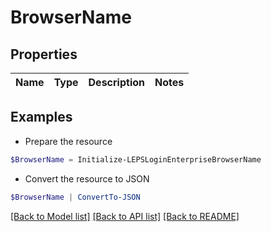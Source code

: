 # BrowserName
## Properties

Name | Type | Description | Notes
------------ | ------------- | ------------- | -------------

## Examples

- Prepare the resource
```powershell
$BrowserName = Initialize-LEPSLoginEnterpriseBrowserName 
```

- Convert the resource to JSON
```powershell
$BrowserName | ConvertTo-JSON
```

[[Back to Model list]](../README.md#documentation-for-models) [[Back to API list]](../README.md#documentation-for-api-endpoints) [[Back to README]](../README.md)

